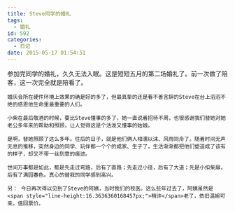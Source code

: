 ```yaml
---
title: Steve同学的婚礼
tags:
  - 婚礼
id: 592
categories:
  - 日记
date: 2015-05-17 01:54:51
---
```


参加完同学的婚礼，久久无法入眠。这是短短五月的第二场婚礼了。前一次做了陪客，这一次完全就是陪看了。

	婚庆会所在硬件环境上效果的确是好的多了，但最真挚的还是看不善言辞的Steve在台上滔滔不绝的感恩他生命里最重要的人们。

	小柴在最后敬酒的时候，要比Steve懂事的多了，她一直说着招待不周，也很感谢我们替她对她老公多年来的帮助和照顾，让人觉得这是个活泼又懂事的姑娘。

	是啊，替她照顾了这么多年。往后的日子，就是他们俩人相濡以沫、风雨同舟了。随着时间无声无息的推移，突然身边的同学、玩伴都一个个的成家、生子了，生活渐渐都把他们塑造成了该有的样子，却又不带一丝刻意的痕迹。

	世间万事都是如此，都是先走过弯路，后有了直路；先走过小径，后有了大道；先是小扣柴扉，后有了满园春色。真心的替我的同学感到高兴。

	另： 今日再次得以见到了Steve的阿姨，当时我们的校医。这么些年过去了，阿姨虽然是<span style="line-height:16.3636360168457px;">稍许</span>老了，依旧温婉可亲。值回票价。
